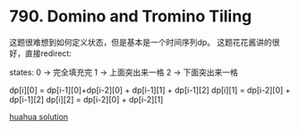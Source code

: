 # 790. Domino and Tromino Tiling

这题很难想到如何定义状态，但是基本是一个时间序列dp。 这题花花酱讲的很好，直接redirect:

states:
 0 -> 完全填充完
 1 -> 上面突出来一格
 2 -> 下面突出来一格

 dp[i][0] = dp[i-1][0]+dp[i-2][0] + dp[i-1][1] + dp[i-1][2]
 dp[i][1] = dp[i-2][0] + dp[i-1][2]
 dp[i][2] = dp[i-2][0] + dp[i-2][1]

[huahua solution](http://zxi.mytechroad.com/blog/dynamic-programming/leetcode-790-domino-and-tromino-tiling/)
